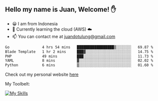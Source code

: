 ## Hello my name is Juan, Welcome! ✋

- 😀 I am from Indonesia
- 📖 Currently learning the cloud (AWS) ☁️
- 📫 You can contact me at juandotulung@gmail.com

<!--START_SECTION:waka-->

```txt
Go               4 hrs 54 mins   █████████████████▒░░░░░░░   69.87 %
Blade Template   1 hr 2 mins     ███▓░░░░░░░░░░░░░░░░░░░░░   14.75 %
PHP              49 mins         ███░░░░░░░░░░░░░░░░░░░░░░   11.73 %
YAML             8 mins          ▓░░░░░░░░░░░░░░░░░░░░░░░░   02.02 %
Python           6 mins          ▒░░░░░░░░░░░░░░░░░░░░░░░░   01.60 %
```

<!--END_SECTION:waka-->

Check out my personal website [here](https://juanchristian.com)

My Toolbelt:

[![My Skills](https://skillicons.dev/icons?i=go,js,ts,nodejs,express,react,nextjs,vue,tailwind,vite,html,css,python,php,aws,bash,linux,postgres,mysql,redis,kafka,docker,vercel,netlify,vscode,figma)](https://skillicons.dev)


